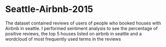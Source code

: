 # Seattle-Airbnb-2015
The dataset contained reviews of users of people who booked houses with Airbnb in seattle. I performed sentiment analysis to see the percentage of positive reviews, the top 5 houses listed on airbnb in seattle and a wordcloud of most frequently used terms in the reviews
